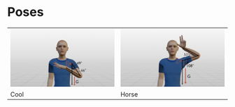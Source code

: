 # Poses

<table>
  <tr>
    <td><img src="cool.png" alt="Type 0: Throw" width="240px"></td>
    <td><img src="horse.png" alt="Type 1: Meet" width="240px"></td>
   </tr>
  <tr>
    <td>Cool</td>
    <td>Horse</td>
   </tr>
</table>
